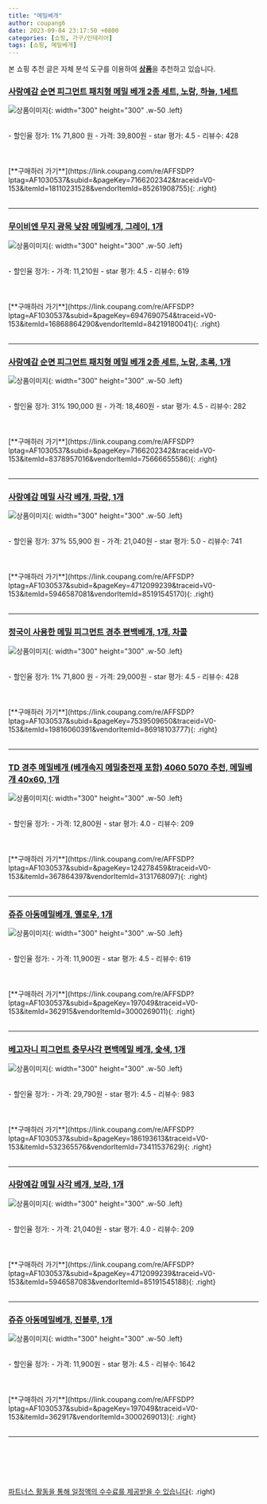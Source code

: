```yaml
---
title: "메밀베개"
author: coupang6
date: 2023-09-04 23:17:50 +0800
categories: [쇼핑, 가구/인테리어]
tags: [쇼핑, 메밀베개]
---
```


본 쇼핑 추천 글은 자체 분석 도구를 이용하여 [**상품**](https://link.coupang.com/a/bao1ui)을 추천하고 있습니다.

### [사랑예감 순면 피그먼트 패치형 메밀 베개 2종 세트, 노랑, 하늘, 1세트](https://link.coupang.com/re/AFFSDP?lptag=AF1030537&subid=&pageKey=7166202342&traceid=V0-153&itemId=18110231528&vendorItemId=85261908755)

![상품이미지](https://thumbnail6.coupangcdn.com/thumbnails/remote/230x230ex/image/retail/images/2023/03/07/12/0/527984bb-09b2-49d0-82b6-034945b73ac1.jpg){: width="300" height="300" .w-50 .left}


<br>
- 할인율 정가: 1%  71,800   원
- 가격: 39,800원
- star 평가: 4.5
- 리뷰수: 428
<br>
<br>
<br>
<br>
[**구매하러 가기**](https://link.coupang.com/re/AFFSDP?lptag=AF1030537&subid=&pageKey=7166202342&traceid=V0-153&itemId=18110231528&vendorItemId=85261908755){: .right}
<br>
<br>

---

### [무이비엔 무지 광목 낮잠 메밀베개, 그레이, 1개](https://link.coupang.com/re/AFFSDP?lptag=AF1030537&subid=&pageKey=6947690754&traceid=V0-153&itemId=16868864290&vendorItemId=84219180041)

![상품이미지](https://thumbnail8.coupangcdn.com/thumbnails/remote/230x230ex/image/vendor_inventory/68f8/e99f493aeffefae5287ee4b490c6b9502156fa7547ddae7af20b342b9de9.jpg){: width="300" height="300" .w-50 .left}


<br>
- 할인율 정가: 
- 가격: 11,210원
- star 평가: 4.5
- 리뷰수: 619
<br>
<br>
<br>
<br>
[**구매하러 가기**](https://link.coupang.com/re/AFFSDP?lptag=AF1030537&subid=&pageKey=6947690754&traceid=V0-153&itemId=16868864290&vendorItemId=84219180041){: .right}
<br>
<br>

---

### [사랑예감 순면 피그먼트 패치형 메밀 베개 2종 세트, 노랑, 초록, 1개](https://link.coupang.com/re/AFFSDP?lptag=AF1030537&subid=&pageKey=7166202342&traceid=V0-153&itemId=8378957016&vendorItemId=75666655586)

![상품이미지](https://thumbnail8.coupangcdn.com/thumbnails/remote/230x230ex/image/vendor_inventory/4312/c3518d3b7596af6933328c643036570eefb6ab57fd4da8cdbb2ac46aef17.jpg){: width="300" height="300" .w-50 .left}


<br>
- 할인율 정가: 31%  190,000   원
- 가격: 18,460원
- star 평가: 4.5
- 리뷰수: 282
<br>
<br>
<br>
<br>
[**구매하러 가기**](https://link.coupang.com/re/AFFSDP?lptag=AF1030537&subid=&pageKey=7166202342&traceid=V0-153&itemId=8378957016&vendorItemId=75666655586){: .right}
<br>
<br>

---

### [사랑예감 메밀 사각 베개, 파랑, 1개](https://link.coupang.com/re/AFFSDP?lptag=AF1030537&subid=&pageKey=4712099239&traceid=V0-153&itemId=5946587081&vendorItemId=85191545170)

![상품이미지](https://thumbnail9.coupangcdn.com/thumbnails/remote/230x230ex/image/vendor_inventory/93d8/b4ffaf7c2a1986ee622c3e96b9b71e3794251e57674809fbfcc4b3893235.jpg){: width="300" height="300" .w-50 .left}


<br>
- 할인율 정가: 37%  55,900   원
- 가격: 21,040원
- star 평가: 5.0
- 리뷰수: 741
<br>
<br>
<br>
<br>
[**구매하러 가기**](https://link.coupang.com/re/AFFSDP?lptag=AF1030537&subid=&pageKey=4712099239&traceid=V0-153&itemId=5946587081&vendorItemId=85191545170){: .right}
<br>
<br>

---

### [정국이 사용한 메밀 피그먼트 경추 편백베개, 1개, 차콜](https://link.coupang.com/re/AFFSDP?lptag=AF1030537&subid=&pageKey=7539509650&traceid=V0-153&itemId=19816060391&vendorItemId=86918103777)

![상품이미지](https://thumbnail9.coupangcdn.com/thumbnails/remote/230x230ex/image/vendor_inventory/0892/c8d8bd63322057b923f97cb928c64c4f2a38f351d49c377340251fd9eadc.jpg){: width="300" height="300" .w-50 .left}


<br>
- 할인율 정가: 1%  71,800   원
- 가격: 29,000원
- star 평가: 4.5
- 리뷰수: 428
<br>
<br>
<br>
<br>
[**구매하러 가기**](https://link.coupang.com/re/AFFSDP?lptag=AF1030537&subid=&pageKey=7539509650&traceid=V0-153&itemId=19816060391&vendorItemId=86918103777){: .right}
<br>
<br>

---

### [TD 경추 메밀베개 (베개속지 메밀충전재 포함) 4060 5070 추천, 메밀베개 40x60, 1개](https://link.coupang.com/re/AFFSDP?lptag=AF1030537&subid=&pageKey=124278459&traceid=V0-153&itemId=367864397&vendorItemId=3131768097)

![상품이미지](https://thumbnail6.coupangcdn.com/thumbnails/remote/230x230ex/image/vendor_inventory/297a/9cf877e9e73d195985c081331ed88b327bb7d645d5ce6b7a3d687a4deebe.jpg){: width="300" height="300" .w-50 .left}


<br>
- 할인율 정가: 
- 가격: 12,800원
- star 평가: 4.0
- 리뷰수: 209
<br>
<br>
<br>
<br>
[**구매하러 가기**](https://link.coupang.com/re/AFFSDP?lptag=AF1030537&subid=&pageKey=124278459&traceid=V0-153&itemId=367864397&vendorItemId=3131768097){: .right}
<br>
<br>

---

### [쥬쥬 아동메밀베개, 옐로우, 1개](https://link.coupang.com/re/AFFSDP?lptag=AF1030537&subid=&pageKey=197049&traceid=V0-153&itemId=362915&vendorItemId=3000269011)

![상품이미지](https://thumbnail8.coupangcdn.com/thumbnails/remote/230x230ex/image/product/image/vendoritem/2015/05/06/3000269011/c568dd01-9632-4178-a236-7b22d8132c1d.jpg){: width="300" height="300" .w-50 .left}


<br>
- 할인율 정가: 
- 가격: 11,900원
- star 평가: 4.5
- 리뷰수: 619
<br>
<br>
<br>
<br>
[**구매하러 가기**](https://link.coupang.com/re/AFFSDP?lptag=AF1030537&subid=&pageKey=197049&traceid=V0-153&itemId=362915&vendorItemId=3000269011){: .right}
<br>
<br>

---

### [베고자니 피그먼트 충무사각 편백메밀 베개, 숯색, 1개](https://link.coupang.com/re/AFFSDP?lptag=AF1030537&subid=&pageKey=186193613&traceid=V0-153&itemId=532365576&vendorItemId=73411537629)

![상품이미지](https://thumbnail9.coupangcdn.com/thumbnails/remote/230x230ex/image/rs_quotation_api/39yxey25/bf9aa92dd9df4fb8a54401a7092acf40.jpg){: width="300" height="300" .w-50 .left}


<br>
- 할인율 정가: 
- 가격: 29,790원
- star 평가: 4.5
- 리뷰수: 983
<br>
<br>
<br>
<br>
[**구매하러 가기**](https://link.coupang.com/re/AFFSDP?lptag=AF1030537&subid=&pageKey=186193613&traceid=V0-153&itemId=532365576&vendorItemId=73411537629){: .right}
<br>
<br>

---

### [사랑예감 메밀 사각 베개, 보라, 1개](https://link.coupang.com/re/AFFSDP?lptag=AF1030537&subid=&pageKey=4712099239&traceid=V0-153&itemId=5946587083&vendorItemId=85191545188)

![상품이미지](https://thumbnail9.coupangcdn.com/thumbnails/remote/230x230ex/image/vendor_inventory/93d8/b4ffaf7c2a1986ee622c3e96b9b71e3794251e57674809fbfcc4b3893235.jpg){: width="300" height="300" .w-50 .left}


<br>
- 할인율 정가: 
- 가격: 21,040원
- star 평가: 4.0
- 리뷰수: 209
<br>
<br>
<br>
<br>
[**구매하러 가기**](https://link.coupang.com/re/AFFSDP?lptag=AF1030537&subid=&pageKey=4712099239&traceid=V0-153&itemId=5946587083&vendorItemId=85191545188){: .right}
<br>
<br>

---

### [쥬쥬 아동메밀베개, 진블루, 1개](https://link.coupang.com/re/AFFSDP?lptag=AF1030537&subid=&pageKey=197049&traceid=V0-153&itemId=362917&vendorItemId=3000269013)

![상품이미지](https://thumbnail10.coupangcdn.com/thumbnails/remote/230x230ex/image/product/image/vendoritem/2015/05/06/3000269013/6cad495d-b763-4e49-9c83-4152dcda6347.jpg){: width="300" height="300" .w-50 .left}


<br>
- 할인율 정가: 
- 가격: 11,900원
- star 평가: 4.5
- 리뷰수: 1642
<br>
<br>
<br>
<br>
[**구매하러 가기**](https://link.coupang.com/re/AFFSDP?lptag=AF1030537&subid=&pageKey=197049&traceid=V0-153&itemId=362917&vendorItemId=3000269013){: .right}
<br>
<br>

---
<br><br><br><br><br> [파트너스 활동을 통해 일정액의 수수료를 제공받을 수 있습니다](https://link.coupang.com/a/bao1ui){: .right}